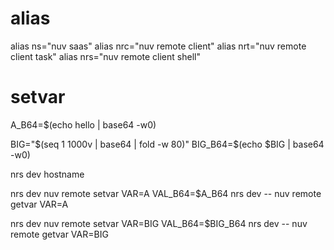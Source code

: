# alias
alias ns="nuv saas"
alias nrc="nuv remote client"
alias nrt="nuv remote client task"
alias nrs="nuv remote client shell"

# setvar
A_B64=$(echo hello | base64 -w0)

BIG="$(seq 1 1000v | base64 | fold -w 80)"
BIG_B64=$(echo $BIG | base64 -w0)

nrs dev hostname

nrs dev nuv remote setvar VAR=A VAL_B64=$A_B64
nrs dev -- nuv remote getvar VAR=A

nrs dev nuv remote setvar VAR=BIG VAL_B64=$BIG_B64
nrs dev -- nuv remote getvar VAR=BIG

